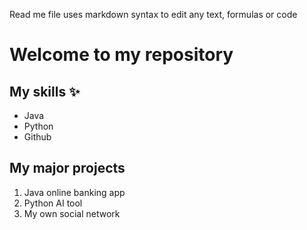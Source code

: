 Read me file uses markdown syntax to edit any text, formulas or code

# Welcome to my repository

## My skills ✨
- Java
- Python
- Github

## My major projects
1. Java online banking app
2. Python AI tool
3. My own social network
